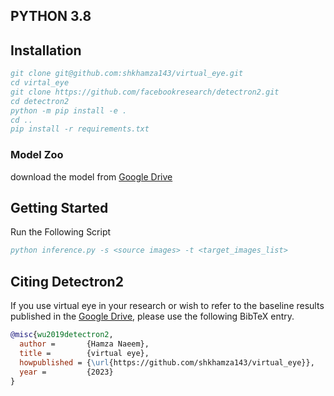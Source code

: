PYTHON 3.8
---------------------------------------------
## Installation

```BibTeX
git clone git@github.com:shkhamza143/virtual_eye.git
cd virtal_eye
git clone https://github.com/facebookresearch/detectron2.git
cd detectron2
python -m pip install -e .
cd ..
pip install -r requirements.txt
```


### Model Zoo
download the model from [Google Drive]()

## Getting Started

Run the Following Script
```BibTeX
python inference.py -s <source images> -t <target_images_list>
```
## Citing Detectron2

If you use virtual eye in your research or wish to refer to the baseline results published in the [Google Drive](), please use the following BibTeX entry.

```BibTeX
@misc{wu2019detectron2,
  author =       {Hamza Naeem},
  title =        {virtual eye},
  howpublished = {\url{https://github.com/shkhamza143/virtual_eye}},
  year =         {2023}
}
```
